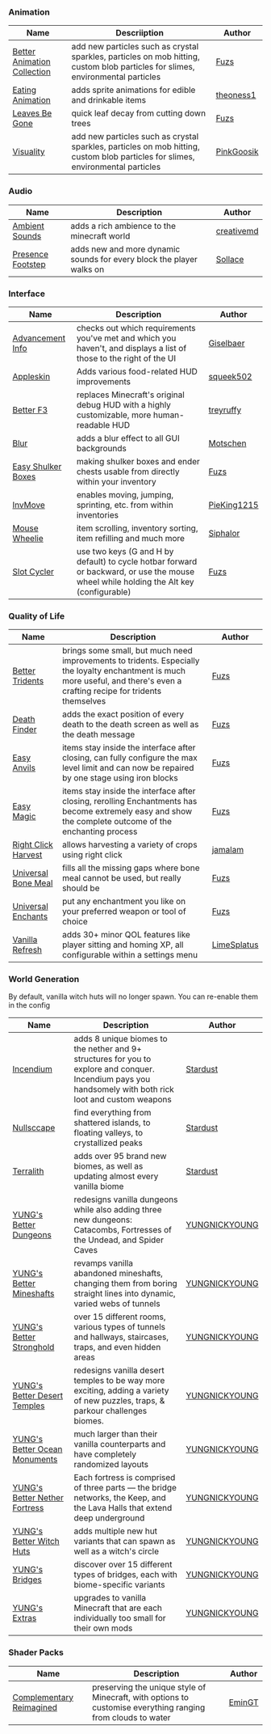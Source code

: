 ### Animation 

| Name                                                                | Descriiption                                                                                                                    | Author                                               |
| ------------------------------------------------------------------- | ------------------------------------------------------------------------------------------------------------------------------- | ---------------------------------------------------- |
| [ Better Animation Collection ](https://modrinth.com/mod/visuality) | add new particles such as crystal sparkles, particles on mob hitting, custom blob particles for slimes, environmental particles | [ Fuzs ](https://modrinth.com/user/Fuzs)             |
| [ Eating Animation ](https://modrinth.com/mod/eating-animation)     | adds sprite animations for edible and drinkable items                                                                           | [ theoness1 ](https://modrinth.com/user/theoness1)   |
| [ Leaves Be Gone ](https://modrinth.com/mod/leaves-be-gone)         | quick leaf decay from cutting down trees                                                                                        | [ Fuzs ](https://modrinth.com/user/Fuzs)             |
| [ Visuality ](https://modrinth.com/mod/visuality)                   | add new particles such as crystal sparkles, particles on mob hitting, custom blob particles for slimes, environmental particles | [ PinkGoosik ](https://modrinth.com/user/PinkGoosik) |

### Audio

| Name                                                               | Description                                                          | Author                                               |
| ------------------------------------------------------------------ | -------------------------------------------------------------------- | ---------------------------------------------------- |
| [ Ambient Sounds ](https://modrinth.com/mod/ambientsounds)         | adds a rich ambience to the minecraft world                          | [ creativemd ](https://modrinth.com/user/creativemd) |
| [ Presence Footstep ](https://modrinth.com/mod/presence-footsteps) | adds new and more dynamic sounds for every block the player walks on | [ Sollace ](https://modrinth.com/user/Sollace)       |

### Interface

| Name                                                              | Description                                                                                                                            | Author                                               |
| ----------------------------------------------------------------- | -------------------------------------------------------------------------------------------------------------------------------------- | ---------------------------------------------------- |
| [Advancement Info](https://modrinth.com/mod/advancementinfo)      | checks out which requirements you've met and which you haven't, and displays a list of those to the right of the UI                    | [Giselbaer](https://modrinth.com/user/Giselbaer)     |
| [Appleskin](https://modrinth.com/mod/appleskin)                   | Adds various food-related HUD improvements                                                                                             | [squeek502](https://modrinth.com/user/squeek502)     |
| [Better F3](https://modrinth.com/mod/betterf3)                    | replaces Minecraft's original debug HUD with a highly customizable, more human-readable HUD                                            | [treyruffy](https://modrinth.com/user/treyruffy)     |
| [Blur](https://modrinth.com/mod/blur-fabric)                      | adds a blur effect to all GUI backgrounds                                                                                              | [Motschen](https://modrinth.com/user/Motschen)       |
| [Easy Shulker Boxes](https://modrinth.com/mod/easy-shulker-boxes) | making shulker boxes and ender chests usable from directly within your inventory                                                       | [Fuzs](https://modrinth.com/user/Fuzs)               |
| [InvMove](https://modrinth.com/mod/invmove)                       | enables moving, jumping, sprinting, etc. from within inventories                                                                       | [PieKing1215](https://modrinth.com/user/PieKing1215) |
| [Mouse Wheelie](https://modrinth.com/mod/mouse-wheelie)           | item scrolling, inventory sorting, item refilling and much more                                                                        | [Siphalor](https://modrinth.com/user/Siphalor)       |
| [Slot Cycler](https://modrinth.com/mod/slot-cycler)               | use two keys (G and H by default) to cycle hotbar forward or backward, or use the mouse wheel while holding the Alt key (configurable) | [Fuzs](https://modrinth.com/user/Fuzs)               |

### Quality of Life

| Name                                                                      | Description                                                                                                                                                                   | Author                                                 |
| ------------------------------------------------------------------------- | ----------------------------------------------------------------------------------------------------------------------------------------------------------------------------- | ------------------------------------------------------ |
| [ Better Tridents](https://modrinth.com/datapack/better-tridents)         | brings some small, but much need improvements to tridents. Especially the loyalty enchantment is much more useful, and there's even a crafting recipe for tridents themselves | [ Fuzs ](https://modrinth.com/user/Fuzs)               |
| [ Death Finder](https://modrinth.com/datapack/death-finder)               | adds the exact position of every death to the death screen as well as the death message                                                                                       | [ Fuzs ](https://modrinth.com/user/Fuzs)               |
| [ Easy Anvils](https://modrinth.com/datapack/easy-anvils)                 | items stay inside the interface after closing, can fully configure the max level limit and can now be repaired by one stage using iron blocks                                 | [ Fuzs ](https://modrinth.com/user/Fuzs)               |
| [ Easy Magic](https://modrinth.com/datapack/easy-magic)                   | items stay inside the interface after closing, rerolling Enchantments has become extremely easy and show the complete outcome of the enchanting process                       | [ Fuzs ](https://modrinth.com/user/Fuzs)               |
| [ Right Click Harvest](https://modrinth.com/datapack/rightclickharvest)   | allows harvesting a variety of crops using right click                                                                                                                        | [ jamalam ](https://modrinth.com/user/jamalam)         |
| [ Universal Bone Meal](https://modrinth.com/datapack/universal-bone-meal) | fills all the missing gaps where bone meal cannot be used, but really should be                                                                                               | [ Fuzs ](https://modrinth.com/user/Fuzs)               |
| [ Universal Enchants](https://modrinth.com/datapack/universal-enchants)   | put any enchantment you like on your preferred weapon or tool of choice                                                                                                       | [ Fuzs ](https://modrinth.com/user/Fuzs)               |
| [ Vanilla Refresh](https://modrinth.com/datapack/vanilla-refresh)         | adds 30+ minor QOL features like player sitting and homing XP, all configurable within a settings menu                                                                        | [ LimeSplatus ](https://modrinth.com/user/LimeSplatus) |

### World Generation
By default, vanilla witch huts will no longer spawn. You can re-enable them in the config

| Name                                                                                      | Description                                                                                                                                               | Author                                                    |
| ----------------------------------------------------------------------------------------- | --------------------------------------------------------------------------------------------------------------------------------------------------------- | --------------------------------------------------------- |
| [ Incendium ](https://modrinth.com/mod/incendium)                                         | adds 8 unique biomes to the nether and 9+ structures for you to explore and conquer. Incendium pays you handsomely with both rick loot and custom weapons | [ Stardust ](https://modrinth.com/user/Stardust)          |
| [ Nullsccape ](https://modrinth.com/mod/nullscape)                                        | find everything from shattered islands, to floating valleys, to crystallized peaks                                                                        | [ Stardust ](https://modrinth.com/user/Stardust)          |
| [ Terralith ](https://modrinth.com/mod/terralith)                                         | adds over 95 brand new biomes, as well as updating almost every vanilla biome                                                                             | [ Stardust ](https://modrinth.com/user/Stardust)          |
| [ YUNG's Better Dungeons](https://modrinth.com/mod/yungs-better-dungeons)                 | redesigns vanilla dungeons while also adding three new dungeons: Catacombs, Fortresses of the Undead, and Spider Caves                                    | [ YUNGNICKYOUNG](https://modrinth.com/user/YUNGNICKYOUNG) |
| [ YUNG's Better Mineshafts](https://modrinth.com/mod/yungs-better-mineshafts)             | revamps vanilla abandoned mineshafts, changing them from boring straight lines into dynamic, varied webs of tunnels                                       | [ YUNGNICKYOUNG](https://modrinth.com/user/YUNGNICKYOUNG) |
| [ YUNG's Better Stronghold](https://modrinth.com/mod/yungs-better-strongholds)            | over 15 different rooms, various types of tunnels and hallways, staircases, traps, and even hidden areas                                                  | [ YUNGNICKYOUNG](https://modrinth.com/user/YUNGNICKYOUNG) |
| [ YUNG's Better Desert Temples](https://modrinth.com/mod/yungs-better-desert-temples)     | redesigns vanilla desert temples to be way more exciting, adding a variety of new puzzles, traps, & parkour challenges biomes.                            | [ YUNGNICKYOUNG](https://modrinth.com/user/YUNGNICKYOUNG) |
| [ YUNG's Better Ocean Monuments](https://modrinth.com/mod/yungs-better-ocean-monuments)   | much larger than their vanilla counterparts and have completely randomized layouts                                                                        | [ YUNGNICKYOUNG](https://modrinth.com/user/YUNGNICKYOUNG) |
| [ YUNG's Better Nether Fortress](https://modrinth.com/mod/yungs-better-nether-fortresses) | Each fortress is comprised of three parts — the bridge networks, the Keep, and the Lava Halls that extend deep underground                                | [ YUNGNICKYOUNG](https://modrinth.com/user/YUNGNICKYOUNG) |
| [ YUNG's Better Witch Huts](https://modrinth.com/mod/yungs-better-witch-huts)             | adds multiple new hut variants that can spawn as well as a witch's circle                                                                                 | [ YUNGNICKYOUNG](https://modrinth.com/user/YUNGNICKYOUNG) |
| [ YUNG's Bridges](https://modrinth.com/mod/yungs-bridges)                                 | discover over 15 different types of bridges, each with biome-specific variants                                                                            | [ YUNGNICKYOUNG](https://modrinth.com/user/YUNGNICKYOUNG) |
| [ YUNG's Extras](https://modrinth.com/mod/yungs-extras)                                   | upgrades to vanilla Minecraft that are each individually too small for their own mods                                                                     | [ YUNGNICKYOUNG](https://modrinth.com/user/YUNGNICKYOUNG) |

### Shader Packs

| Name                                                                               | Description                                                                                                 | Author                                       |
| ---------------------------------------------------------------------------------- | ----------------------------------------------------------------------------------------------------------- | -------------------------------------------- |
| [ Complementary Reimagined ](https://modrinth.com/shader/complementary-reimagined) | preserving the unique style of Minecraft, with options to customise everything ranging from clouds to water | [ EminGT ](https://modrinth.com/user/EminGT) |
